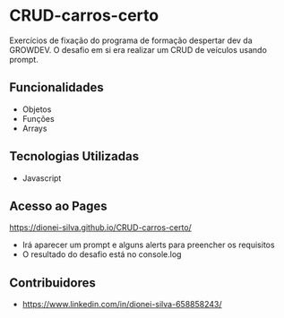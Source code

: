 # CRUD-carros-certo

Exercícios de fixação do programa de formação despertar dev da GROWDEV.
O desafio em si era realizar um CRUD de veículos usando prompt.

## Funcionalidades

- Objetos
- Funções
- Arrays

## Tecnologias Utilizadas

- Javascript 

## Acesso ao Pages

https://dionei-silva.github.io/CRUD-carros-certo/

- Irá aparecer um prompt e alguns alerts para preencher os requisitos
- O resultado do desafio está no console.log 

## Contribuidores

- https://www.linkedin.com/in/dionei-silva-658858243/
